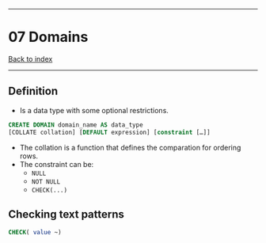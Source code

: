 
---
# 07 Domains

[Back to index](../../index.md)

---
## Definition
- Is a data type with some optional restrictions.

```sql
CREATE DOMAIN domain_name AS data_type
[COLLATE collation] [DEFAULT expression] [constraint […]]
```

- The collation is a function that defines the comparation for ordering rows.
- The constraint can be:
	- `NULL`
	- `NOT NULL`
	- `CHECK(...)`

## Checking text patterns
```sql
CHECK( value ~)
```